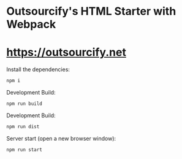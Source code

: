 # Outsourcify's HTML Starter with Webpack
# https://outsourcify.net

Install the dependencies:

```bash
npm i
```

Development Build:

```bash
npm run build
```

Development Build:

```bash
npm run dist
```

Server start (open a new browser window):

```bash
npm run start
```